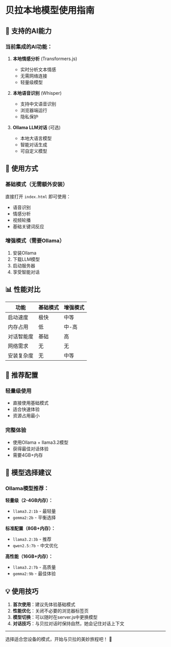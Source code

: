 # 贝拉本地模型使用指南

## 🤖 支持的AI能力

### 当前集成的AI功能：

1. **本地情感分析** (Transformers.js)
   - 实时分析文本情感
   - 无需网络连接
   - 轻量级模型

2. **本地语音识别** (Whisper)
   - 支持中文语音识别
   - 浏览器端运行
   - 隐私保护

3. **Ollama LLM对话** (可选)
   - 本地大语言模型
   - 智能对话生成
   - 可自定义模型

## 🚀 使用方式

### 基础模式（无需额外安装）
直接打开 `index.html` 即可使用：
- 语音识别
- 情感分析
- 视频轮播
- 基础关键词反应

### 增强模式（需要Ollama）
1. 安装Ollama
2. 下载LLM模型
3. 启动服务器
4. 享受智能对话

## 📊 性能对比

| 功能 | 基础模式 | 增强模式 |
|------|----------|----------|
| 启动速度 | 极快 | 中等 |
| 内存占用 | 低 | 中-高 |
| 对话智能度 | 基础 | 高 |
| 网络需求 | 无 | 无 |
| 安装复杂度 | 无 | 中等 |

## 🎯 推荐配置

### 轻量级使用
- 直接使用基础模式
- 适合快速体验
- 资源占用最小

### 完整体验
- 使用Ollama + llama3.2模型
- 获得最佳对话体验
- 需要4GB+内存

## 🔧 模型选择建议

### Ollama模型推荐：

**轻量级（2-4GB内存）：**
- `llama3.2:1b` - 最轻量
- `gemma2:2b` - 平衡选择

**标准配置（8GB+内存）：**
- `llama3.2:3b` - 推荐
- `qwen2.5:7b` - 中文优化

**高性能（16GB+内存）：**
- `llama3.2:7b` - 高质量
- `gemma2:9b` - 最佳体验

## 💡 使用技巧

1. **首次使用**：建议先体验基础模式
2. **性能优化**：关闭不必要的浏览器标签页
3. **模型切换**：可以随时在server.js中更换模型
4. **对话技巧**：与贝拉对话时保持自然，她会记住对话上下文

---

选择适合您设备的模式，开始与贝拉的美妙旅程吧！ 🌸